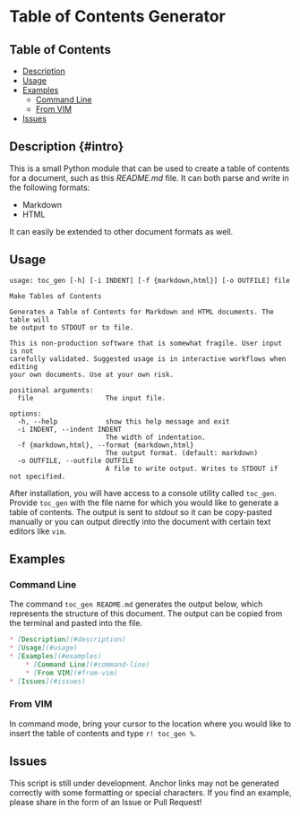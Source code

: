 Table of Contents Generator
===========================

## Table of Contents

* [Description](#intro)
* [Usage](#usage)
* [Examples](#examples)
    * [Command Line](#command-line)
    * [From VIM](#from-vim)
* [Issues](#issues)

## Description {#intro}

This is a small Python module that can be used to create a table of contents
for a document, such as this _README.md_ file. It can both parse and write in
the following formats:

- Markdown
- HTML

It can easily be extended to other document formats as well.

## Usage

```
usage: toc_gen [-h] [-i INDENT] [-f {markdown,html}] [-o OUTFILE] file

Make Tables of Contents

Generates a Table of Contents for Markdown and HTML documents. The table will
be output to STDOUT or to file.

This is non-production software that is somewhat fragile. User input is not
carefully validated. Suggested usage is in interactive workflows when editing
your own documents. Use at your own risk.

positional arguments:
  file                  The input file.

options:
  -h, --help            show this help message and exit
  -i INDENT, --indent INDENT
                        The width of indentation.
  -f {markdown,html}, --format {markdown,html}
                        The output format. (default: markdown)
  -o OUTFILE, --outfile OUTFILE
                        A file to write output. Writes to STDOUT if not specified.
```

After installation, you will have access to a console utility called `toc_gen`.
Provide `toc_gen` with the file name for which you would like to generate a
table of contents. The output is sent to _stdout_ so it can be copy-pasted
manually or you can output directly into the document with certain text
editors like `vim`.

## Examples

### Command Line

The command `toc_gen README.md` generates the output below, which represents
the structure of this document. The output can be copied from the terminal and
pasted into the file.

```md
* [Description](#description)
* [Usage](#usage)
* [Examples](#examples)
    * [Command Line](#command-line)
    * [From VIM](#from-vim)
* [Issues](#issues)
```


### From VIM

In command mode, bring your cursor to the location where you would like to
insert the table of contents and type `r! toc_gen %`.

## Issues

This script is still under development. Anchor links may not be generated
correctly with some formatting or special characters. If you find an example,
please share in the form of an Issue or Pull Request!
